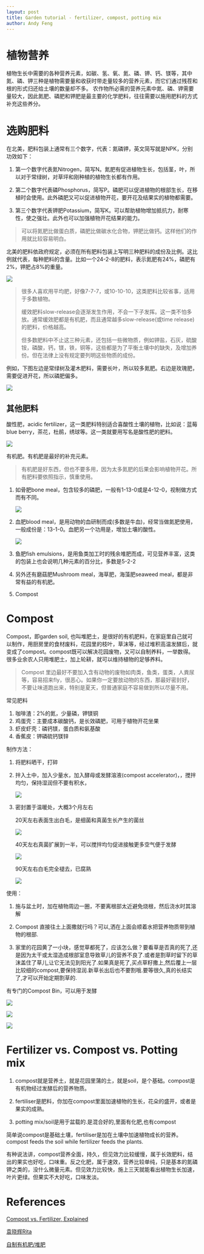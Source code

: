 ```yaml
---
layout: post
title: Garden tutorial - fertilizer, compost, potting mix
author: Andy Feng
---
```


# 植物营养
植物生长中需要的各种营养元素，如碳、氢、氧、氮、磷、钾、钙、镁等，其中氮、磷、钾三种是植物需要量和收获时带走量较多的营养元素，而它们通过残茬和根的形式归还给土壤的数量却不多。 农作物所必需的营养元素中氮、磷、钾需要量较大，因此氮肥、磷肥和钾肥是最主要的化学肥料，往往需要以施用肥料的方式补充这些养分。

# 选购肥料
在北美，肥料包装上通常有三个数字，代表：氮磷钾，英文简写就是NPK，分别功效如下：

1. 第一个数字代表氮Nitrogen，简写N。氮肥有促进植物生长，包括茎，叶，所以对于常绿树，对草坪和刚种植的植物生长都有作用。

2. 第二个数字代表磷Phosphorus，简写P。磷肥可以促进植物的根部生长，在移植时会使用。此外磷肥又可以促进植物开花，要开花及结果实的植物都需要。

3. 第三个数字代表钾肥Potassium，简写K。可以帮助植物增加抵抗力，耐寒性，使之强壮。此外也可以加强植物开花结果的能力。

> 可以将氮肥比做蛋白质，磷肥比做碳水化合物，钾肥比做钙。这样他们的作用就比较容易明白。

北美的肥料依政府规定，必须在所有肥料包装上写明三种肥料的成份及比例。这比例就代表，每种肥料的含量。比如一个24-2-8的肥料，表示氮肥有24%，磷肥有2%，钾肥占8%的重量。

![](/images/posts/20210602-garden-3.jpg)

> 很多人喜欢用平均肥，好像7-7-7，或10-10-10，这类肥料比较省事，适用于多数植物。
> 
> 缓效肥料slow-release会逐渐发生作用，不会一下子发挥。这一类不怕多放。通常缓效肥都是有机肥，而且通常越多slow-release(或time release) 的肥料，价格越高。
> 
> 但多数肥料中不止这三种元素，还包括一些微物质，例如钾盐，石灰，硫酸铵，磷酸，钙，镁，铁，铜等，这些都是为了平衡土壤中的缺失，及增加养份。但在法律上没有规定要列明这些物质的成份。

例如，下图左边是常绿树及灌木肥料，需要长叶，所以较多氮肥。右边是玫瑰肥，需要促进开花，所以磷肥偏多。

![](/images/posts/20210602-garden-4.jpg)

## 其他肥料
酸性肥，acidic fertilizer，这一类肥料特别适合喜酸性土壤的植物，比如说：蓝莓blue berry，茶花，杜鹃，绣球等。这一类就要用写名是酸性肥的肥料。

![](/images/posts/20210602-garden-5.jpg)

有机肥。有机肥是最好的补充元素。

> 有机肥是好东西，但也不要多用，因为太多氮肥的后果会影响植物开花。所有肥料要依照指示，慎重使用。

1. 如骨肥bone meal，包含较多的磷肥，一般有1-13-0或是4-12-0，视制做方式而有不同。

	![](/images/posts/20210602-garden-6.jpg)

1. 血肥blood meal，是用动物的血研制而成(多数是牛血)，经常当做氮肥使用，一般成份是：13-1-0。血肥另一个功用是，增加土壤的酸性。

	![](/images/posts/20210602-garden-7.jpg)

1. 鱼肥fish emulsions，是用鱼类加工时的残余堆肥而成，可见营养丰富，这类的包装上也会说明几种元素的百分比，多数是5-2-2

1. 另外还有磨菇肥Mushroom meal，海草肥，海藻肥seaweed meal，都是非常有益的有机肥。

1. Compost

# Compost
Compost，即garden soil, 也叫堆肥土，是很好的有机肥料，在家庭里自己就可以制作，用厨房里的食材废料，花园里的枝叶，草沫等，经过堆积高温发酵后，就变成了compost。compost既可以解决花园废物，又可以自制养料，一举数得。很多业余农人只用堆肥土，加上轮耕，就可以维持植物的足够养料。
> Compost 里边最好不要加入含有动物的废物如肉类，鱼类，蛋类，人粪尿等，容易招来fly，很恶心。如果你一定要放动物的东西，那最好密封好，不要让味道跑出来，特别是夏天，但普通家庭不容易做到所以尽量不用。

常见肥料

1. 咖啡渣：2%的氮，少量磷，钾镁铜
2. 鸡蛋壳：主要成本碳酸钙，是长效磷肥，可用于植物开花坐果
3. 虾皮虾壳：磷钙镁，蛋白质和氨基酸
4. 香蕉皮：钾磷硫钙镁锌

制作方法：

1. 将肥料晒干，打碎

2. 拌入土中，加入少量水，加入酵母或发酵溶液(compost accelerator)，，搅拌均匀，保持湿润但不要有积水，

	![](/images/posts/20210602-garden-8.jpg)

1. 密封置于温暖处，大概3个月左右

	20天左右表面生出白毛，是细菌和真菌生长产生的菌丝
	
	![](/images/posts/20210602-garden-9.jpg)

	40天左右真菌扩展到一半，可以搅拌均匀促进接触更多空气便于发酵

	![](/images/posts/20210602-garden-10.jpg)

	90天左右白毛完全褪去，已腐熟

	![](/images/posts/20210602-garden-11.jpg)

使用：

1. 施与盆土时，加在植物周边一圈，不要离根部太近避免烧根，然后浇水时其溶解

1. Compost 直接往土上面撒就行吗？可以,洒在上面会顺着水把营养物质带到植物的根部.

2. 家里的花园黄了一小块，感觉草都死了，应该怎么做？要看草是否真的死了,还是因为太干或太湿造成根部室息导致草儿的营养不良了.或者是割草时留下的草沫盖住了草儿,让它无法见到阳光了.如果真是死了,买点草籽撒上,然后覆上一层比较细的compost,要保持湿润.新草长出后也不要割哦.要等很久,真的长结实了,才可以开始定期割草的.

有专门的Compost Bin，可以用于发酵

![](/images/posts/20210602-garden-1.jpg)

![](/images/posts/20210602-garden-2.jpg)

![](/images/posts/20210602-garden-12.jpg)

# Fertilizer vs. Compost vs. Potting mix
1. compost就是营养土，就是花园里蒲的土，就是soil，是个基础。compost是有机物经过发酵后的营养物质。

1. fertiliser是肥料，你加在compost里面加速植物的生长，花朵的盛开，或者是果实的成熟。

1. potting mix/soil是用于盆载的.是混合好的,里面有化肥,也有compost

简单说compost是基础土壤，fertiliser是加在土壤中加速植物成长的营养。 compost feeds the soil while fertilizer feeds the plants. 

有种说法讲，compost营养全面，持久，但见效力比较缓慢，属于长效肥料，结出的果实也好吃，口味重。反之化肥，属于速效，营养比较单纯，只是基本的氮磷钾之类的，没什么微量元素。但见效力比较快，施上三天就能看出植物生长加速，叶片更绿。但果实不大好吃，口味发淡。

# References
[Compost vs. Fertilizer, Explained](https://www.gardeningchannel.com/compost-vs-fertilizer-explained/)

[袁晓辉Rita](https://www.ritagiang.com/articlelist.php?classid=3)

[自制有机肥/堆肥](https://www.youtube.com/watch?v=KdXCb7qPNP8)